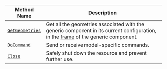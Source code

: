 <!-- prettier-ignore -->
| Method Name                                   | Description                              |
| --------------------------------------------- | ---------------------------------------- |
[`GetGeometries`](/components/generic/#getgeometries) | Get all the geometries associated with the generic component in its current configuration, in the [frame](/mobility/frame-system/) of the generic component.
| [`DoCommand`](/components/generic/#docommand) | Send or receive model-specific commands. |
| [`Close`](/components/generic/#close) | Safely shut down the resource and prevent further use. |
